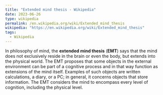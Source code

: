 ```yaml
---
title: "Extended mind thesis - Wikipedia"
date: 2023-06-26
type: wikipedia
permalink: /en.wikipedia.org/wiki/Extended_mind_thesis
wikipedia: "https://en.wikipedia.org/wiki/Extended_mind_thesis"
tags:
  - Wikipedia
---
```

In philosophy of mind, the **extended mind thesis** (**EMT**) says that the mind does not exclusively reside in the brain or even the body, but extends into the physical world. The EMT proposes that some objects in the external environment can be part of a cognitive process and in that way function as extensions of the mind itself. Examples of such objects are written calculations, a diary, or a PC; in general, it concerns objects that store information. The EMT considers the mind to encompass every level of cognition, including the physical level.